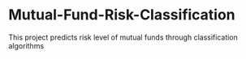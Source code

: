 # Mutual-Fund-Risk-Classification
This project predicts risk level of mutual funds through classification algorithms
